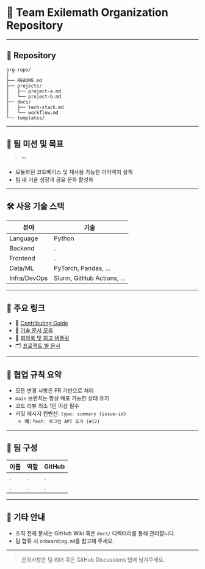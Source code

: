 
<!--

**Here are some ideas to get you started:**

🙋‍♀️ A short introduction - what is your organization all about?
🌈 Contribution guidelines - how can the community get involved?
👩‍💻 Useful resources - where can the community find your docs? Is there anything else the community should know?
🍿 Fun facts - what does your team eat for breakfast?
🧙 Remember, you can do mighty things with the power of [Markdown](https://docs.github.com/github/writing-on-github/getting-started-with-writing-and-formatting-on-github/basic-writing-and-formatting-syntax)
-->

# 🧩 Team Exilemath Organization Repository

---

## 📁 Repository
```text
org-repo/
│
├── README.md               
├── projects/               
│   ├── project-a.md
│   └── project-b.md
├── docs/                   
│   ├── tech-stack.md
│   └── workflow.md
└── templates/              
```

---

## 🚀 팀 미션 및 목표

> ""

- 모듈화된 코드베이스 및 재사용 가능한 아키텍처 설계
- 팀 내 기술 성장과 공유 문화 활성화

---

## 🛠️ 사용 기술 스택

| 분야       | 기술 |
|------------|------|
| Language   | Python |
| Backend    | . |
| Frontend   | . |
| Data/ML    | PyTorch, Pandas, ... |
| Infra/DevOps | Slurm, GitHub Actions, ... |

---

## 🔗 주요 링크

- 📌 [Contributing Guide](./CONTRIBUTING.md)
- 📒 [기술 문서 모음](./docs/)
- 💬 [회의록 및 회고 템플릿](./templates/)
- 🗂️ [프로젝트 별 문서](./projects/)

---

## 🤝 협업 규칙 요약

- 모든 변경 사항은 PR 기반으로 처리
- `main` 브랜치는 항상 배포 가능한 상태 유지
- 코드 리뷰 최소 1인 이상 필수
- 커밋 메시지 컨벤션: `type: summary (issue-id)`
  - 예: `feat: 로그인 API 추가 (#12)`

---

## 👥 팀 구성

| 이름 | 역할 | GitHub |
|------|------|--------|
| . | . | . |
| . | . | . |

---

## 📌 기타 안내

- 조직 전체 문서는 GitHub Wiki 혹은 `docs/` 디렉터리를 통해 관리합니다.
- 팀 합류 시 `onboarding.md`를 참고해 주세요.

---

> 문의사항은 팀 리더 혹은 GitHub Discussions 탭에 남겨주세요.
